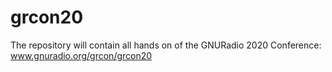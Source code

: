 # grcon20
The repository will contain all hands on of the GNURadio 2020 Conference: www.gnuradio.org/grcon/grcon20
